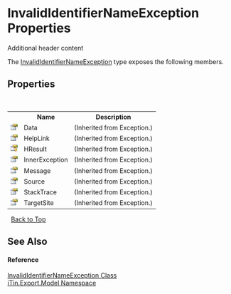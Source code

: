 # InvalidIdentifierNameException Properties
Additional header content 

The <a href="T_iTin_Export_Model_InvalidIdentifierNameException">InvalidIdentifierNameException</a> type exposes the following members.


## Properties
&nbsp;<table><tr><th></th><th>Name</th><th>Description</th></tr><tr><td>![Public property](media/pubproperty.gif "Public property")</td><td>Data</td><td> (Inherited from Exception.)</td></tr><tr><td>![Public property](media/pubproperty.gif "Public property")</td><td>HelpLink</td><td> (Inherited from Exception.)</td></tr><tr><td>![Protected property](media/protproperty.gif "Protected property")</td><td>HResult</td><td> (Inherited from Exception.)</td></tr><tr><td>![Public property](media/pubproperty.gif "Public property")</td><td>InnerException</td><td> (Inherited from Exception.)</td></tr><tr><td>![Public property](media/pubproperty.gif "Public property")</td><td>Message</td><td> (Inherited from Exception.)</td></tr><tr><td>![Public property](media/pubproperty.gif "Public property")</td><td>Source</td><td> (Inherited from Exception.)</td></tr><tr><td>![Public property](media/pubproperty.gif "Public property")</td><td>StackTrace</td><td> (Inherited from Exception.)</td></tr><tr><td>![Public property](media/pubproperty.gif "Public property")</td><td>TargetSite</td><td> (Inherited from Exception.)</td></tr></table>&nbsp;
<a href="#invalididentifiernameexception-properties">Back to Top</a>

## See Also


#### Reference
<a href="T_iTin_Export_Model_InvalidIdentifierNameException">InvalidIdentifierNameException Class</a><br /><a href="N_iTin_Export_Model">iTin.Export.Model Namespace</a><br />